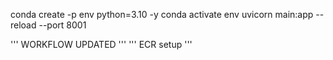 conda create -p env python=3.10 -y
conda activate env
uvicorn main:app --reload --port 8001

'''
WORKFLOW UPDATED
'''
'''
ECR  setup
'''